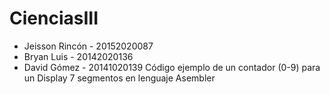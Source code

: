# CienciasIII
- Jeisson Rincón - 20152020087
- Bryan Luis     - 20142020136
- David Gómez    - 20141020139
Código ejemplo de un contador (0-9) para un Display 7 segmentos en lenguaje Asembler 
